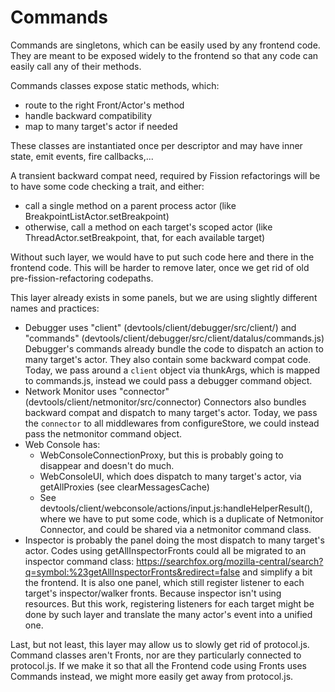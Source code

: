 # Commands

Commands are singletons, which can be easily used by any frontend code.
They are meant to be exposed widely to the frontend so that any code can easily call any of their methods.

Commands classes expose static methods, which:
* route to the right Front/Actor's method
* handle backward compatibility
* map to many target's actor if needed

These classes are instantiated once per descriptor
and may have inner state, emit events, fire callbacks,...

A transient backward compat need, required by Fission refactorings will be to have some code checking a trait, and either:
* call a single method on a parent process actor (like BreakpointListActor.setBreakpoint)
* otherwise, call a method on each target's scoped actor (like ThreadActor.setBreakpoint, that, for each available target)

Without such layer, we would have to put such code here and there in the frontend code.
This will be harder to remove later, once we get rid of old pre-fission-refactoring codepaths.

This layer already exists in some panels, but we are using slightly different names and practices:
* Debugger uses "client" (devtools/client/debugger/src/client/) and "commands" (devtools/client/debugger/src/client/datalus/commands.js)
  Debugger's commands already bundle the code to dispatch an action to many target's actor.
  They also contain some backward compat code.
  Today, we pass around a `client` object via thunkArgs, which is mapped to commands.js,
  instead we could pass a debugger command object.
* Network Monitor uses "connector" (devtools/client/netmonitor/src/connector)
  Connectors also bundles backward compat and dispatch to many target's actor.
  Today, we pass the `connector` to all middlewares from configureStore,
  we could instead pass the netmonitor command object.
* Web Console has:
  * WebConsoleConnectionProxy, but this is probably going to disappear and doesn't do much.
  * WebConsoleUI, which does dispatch to many target's actor, via getAllProxies (see clearMessagesCache)
  * See devtools/client/webconsole/actions/input.js:handleHelperResult(), where we have to put some code, which is a duplicate of Netmonitor Connector,
    and could be shared via a netmonitor command class.
* Inspector is probably the panel doing the most dispatch to many target's actor.
  Codes using getAllInspectorFronts could all be migrated to an inspector command class:
  https://searchfox.org/mozilla-central/search?q=symbol:%23getAllInspectorFronts&redirect=false
  and simplify a bit the frontend.
  It is also one panel, which still register listener to each target's inspector/walker fronts.
  Because inspector isn't using resources.
  But this work, registering listeners for each target might be done by such layer and translate the many actor's event into a unified one.

Last, but not least, this layer may allow us to slowly get rid of protocol.js.
Command classes aren't Fronts, nor are they particularly connected to protocol.js.
If we make it so that all the Frontend code using Fronts uses Commands instead, we might more easily get away from protocol.js.
